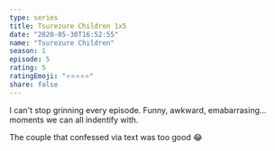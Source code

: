 ```yaml
--- 
type: series 
title: Tsurezure Children 1x5 
date: "2020-05-30T16:52:55" 
name: "Tsurezure Children" 
season: 1 
episode: 5 
rating: 5 
ratingEmoji: "⭐️⭐️⭐️⭐️⭐️" 
share: false 
---
```


I can't stop grinning every episode. Funny, awkward, emabarrasing... moments we can all indentify with.

The couple that confessed via text was too good 😂
